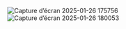![Capture d’écran 2025-01-26 175756](https://github.com/user-attachments/assets/bd85ec11-2092-4a33-9ea7-c46703e4bff2)
![Capture d’écran 2025-01-26 180053](https://github.com/user-attachments/assets/fc9531c8-16bd-4095-baaa-a7861fd8a692)
